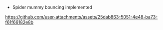 - Spider mummy bouncing implemented

https://github.com/user-attachments/assets/25dab863-5051-4e48-ba73-f61f66182e8b

